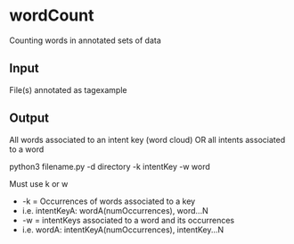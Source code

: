 # wordCount
Counting words in annotated sets of data

## Input

File(s) annotated as tag<tab>example

## Output 
All words associated to an intent key (word cloud) OR all intents associated to a word

python3 filename.py -d directory -k intentKey -w word

Must use k or w
* -k = Occurrences of words associated to a key
* i.e. intentKeyA: wordA(numOccurrences), word...N
* -w = intentKeys associated to a word and its occurrences 
* i.e. wordA: intentKeyA(numOccurrences), intentKey...N
